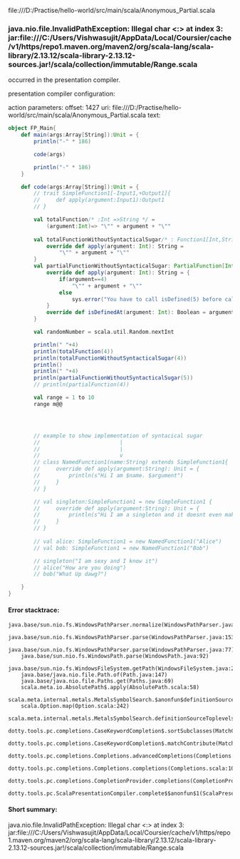 file:///D:/Practise/hello-world/src/main/scala/Anonymous_Partial.scala
### java.nio.file.InvalidPathException: Illegal char <:> at index 3: jar:file:///C:/Users/Vishwasujit/AppData/Local/Coursier/cache/v1/https/repo1.maven.org/maven2/org/scala-lang/scala-library/2.13.12/scala-library-2.13.12-sources.jar!/scala/collection/immutable/Range.scala

occurred in the presentation compiler.

presentation compiler configuration:


action parameters:
offset: 1427
uri: file:///D:/Practise/hello-world/src/main/scala/Anonymous_Partial.scala
text:
```scala
object FP_Main{
    def main(args:Array[String]):Unit = {
        println("-" * 186)

        code(args)

        println("-" * 186)
    }

    def code(args:Array[String]):Unit = {
        // trait SimpleFunction1[-Input1,+Output1]{
        //     def apply(argument:Input1):Output1
        // }

        val totalFunction/* :Int =>String */ = 
            (argument:Int)=> "\"" + argument + "\""
        
        val totalFunctionWithoutSyntacticalSugar/* : Function1[Int,String] */ = new Function1[Int,String]{
            override def apply(argument: Int): String = 
                "\"" + argument + "\""
        }
        val partialFunctionWithoutSyntacticalSugar: PartialFunction[Int,String] = new PartialFunction[Int,String]{
            override def apply(argument: Int): String = {
                if(argument==4)
                    "\"" + argument + "\""
                else
                    sys.error("You have to call isDefined(5) before calling apply(5)")
            }
            override def isDefinedAt(argument: Int): Boolean = argument==4
        }

        val randomNumber = scala.util.Random.nextInt

        println(" "+4)
        println(totalFunction(4))
        println(totalFunctionWithoutSyntacticalSugar(4))
        println()
        println(" "+4)
        println(partialFunctionWithoutSyntacticalSugar(5))
        // println(partialFunction(4))

        val range = 1 to 10
        range m@@




        // example to show implementation of syntacical sugar 
        //                         |
        //                         |
        //                         v
        // class NamedFunction1(name:String) extends SimpleFunction1{
        //     override def apply(argument:String): Unit = {
        //         println(s"Hi I am $name. $argument")
        //     }
        // }

        // val singleton:SimpleFunction1 = new SimpleFunction1 {
        //     override def apply(argument:String): Unit = {
        //         println(s"Hi I am a singleton and it doesnt even make sense fo eme to have a constructor :(. $argument")
        //     }
        // }
        
        // val alice: SimpleFunction1 = new NamedFunction1("Alice")
        // val bob: SimpleFunction1 = new NamedFunction1("Bob")

        // singleton("I am sexy and I know it")
        // alice("How are you doing")
        // bob("What Up dawg?")

    }
}

```



#### Error stacktrace:

```
java.base/sun.nio.fs.WindowsPathParser.normalize(WindowsPathParser.java:182)
	java.base/sun.nio.fs.WindowsPathParser.parse(WindowsPathParser.java:153)
	java.base/sun.nio.fs.WindowsPathParser.parse(WindowsPathParser.java:77)
	java.base/sun.nio.fs.WindowsPath.parse(WindowsPath.java:92)
	java.base/sun.nio.fs.WindowsFileSystem.getPath(WindowsFileSystem.java:232)
	java.base/java.nio.file.Path.of(Path.java:147)
	java.base/java.nio.file.Paths.get(Paths.java:69)
	scala.meta.io.AbsolutePath$.apply(AbsolutePath.scala:58)
	scala.meta.internal.metals.MetalsSymbolSearch.$anonfun$definitionSourceToplevels$2(MetalsSymbolSearch.scala:70)
	scala.Option.map(Option.scala:242)
	scala.meta.internal.metals.MetalsSymbolSearch.definitionSourceToplevels(MetalsSymbolSearch.scala:69)
	dotty.tools.pc.completions.CaseKeywordCompletion$.sortSubclasses(MatchCaseCompletions.scala:326)
	dotty.tools.pc.completions.CaseKeywordCompletion$.matchContribute(MatchCaseCompletions.scala:276)
	dotty.tools.pc.completions.Completions.advancedCompletions(Completions.scala:307)
	dotty.tools.pc.completions.Completions.completions(Completions.scala:109)
	dotty.tools.pc.completions.CompletionProvider.completions(CompletionProvider.scala:90)
	dotty.tools.pc.ScalaPresentationCompiler.complete$$anonfun$1(ScalaPresentationCompiler.scala:146)
```
#### Short summary: 

java.nio.file.InvalidPathException: Illegal char <:> at index 3: jar:file:///C:/Users/Vishwasujit/AppData/Local/Coursier/cache/v1/https/repo1.maven.org/maven2/org/scala-lang/scala-library/2.13.12/scala-library-2.13.12-sources.jar!/scala/collection/immutable/Range.scala